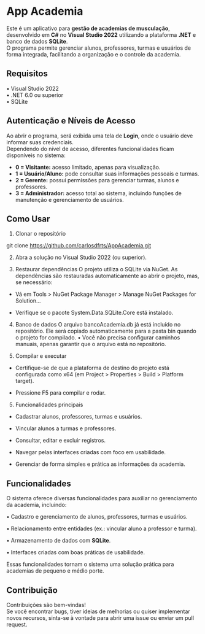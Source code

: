# App Academia

Este é um aplicativo para **gestão de academias de musculação**, desenvolvido em **C#** no **Visual Studio 2022** utilizando a plataforma **.NET** e banco de dados **SQLite**.  
O programa permite gerenciar alunos, professores, turmas e usuários de forma integrada, facilitando a organização e o controle da academia.

## Requisitos
   • Visual Studio 2022  
   • .NET 6.0 ou superior  
   • SQLite  

## Autenticação e Níveis de Acesso
Ao abrir o programa, será exibida uma tela de **Login**, onde o usuário deve informar suas credenciais.  
Dependendo do nível de acesso, diferentes funcionalidades ficam disponíveis no sistema:

- **0 = Visitante:** acesso limitado, apenas para visualização.  
- **1 = Usuário/Aluno:** pode consultar suas informações pessoais e turmas.  
- **2 = Gerente:** possui permissões para gerenciar turmas, alunos e professores.  
- **3 = Administrador:** acesso total ao sistema, incluindo funções de manutenção e gerenciamento de usuários.  

## Como Usar
1. Clonar o repositório

git clone https://github.com/carlosdfrts/AppAcademia.git

2. Abra a solução no Visual Studio 2022 (ou superior).

3. Restaurar dependências
O projeto utiliza o SQLite via NuGet.
As dependências são restauradas automaticamente ao abrir o projeto, mas, se necessário:

- Vá em Tools > NuGet Package Manager > Manage NuGet Packages for Solution...

- Verifique se o pacote System.Data.SQLite.Core está instalado.

4. Banco de dados
O arquivo bancoAcademia.db já está incluído no repositório.
Ele será copiado automaticamente para a pasta bin quando o projeto for compilado.
• Você não precisa configurar caminhos manuais, apenas garantir que o arquivo está no repositório.

5. Compilar e executar

- Certifique-se de que a plataforma de destino do projeto está configurada como x64 (em Project > Properties > Build > Platform target).

- Pressione F5 para compilar e rodar.

5. Funcionalidades principais

- Cadastrar alunos, professores, turmas e usuários.

- Vincular alunos a turmas e professores.

- Consultar, editar e excluir registros.

- Navegar pelas interfaces criadas com foco em usabilidade.

- Gerenciar de forma simples e prática as informações da academia.

## Funcionalidades

O sistema oferece diversas funcionalidades para auxiliar no gerenciamento da academia, incluindo:

• Cadastro e gerenciamento de alunos, professores, turmas e usuários.  

• Relacionamento entre entidades (ex.: vincular aluno a professor e turma).  

• Armazenamento de dados com **SQLite**.  

• Interfaces criadas com boas práticas de usabilidade.  

Essas funcionalidades tornam o sistema uma solução prática para academias de pequeno e médio porte.

## Contribuição

Contribuições são bem-vindas!  
Se você encontrar bugs, tiver ideias de melhorias ou quiser implementar novos recursos, sinta-se à vontade para abrir uma issue ou enviar um pull request.
